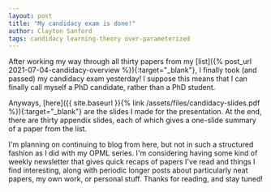 ```yaml
---
layout: post
title: "My candidacy exam is done!"
author: Clayton Sanford
tags: candidacy learning-theory over-parameterized
---
```



After working my way through all thirty papers from my [list]({% post_url 2021-07-04-candidacy-overview %}){:target="_blank"}, I finally took (and passed) my candidacy exam yesterday! I suppose this means that I can finally call myself a PhD candidate, rather than a PhD student.

Anyways, [here]({{ site.baseurl }}{% link /assets/files/candidacy-slides.pdf %}){:target="_blank"} are the slides I made for the presentation. At the end, there are thirty appendix slides, each of which gives a one-slide summary of a paper from the list.

I'm planning on continuing to blog from here, but not in such a structured fashion as I did with my OPML series.
I'm considering having some kind of weekly newsletter that gives quick recaps of papers I've read and things I find interesting, along with periodic longer posts about particularly neat papers, my own work, or personal stuff.
Thanks for reading, and stay tuned!